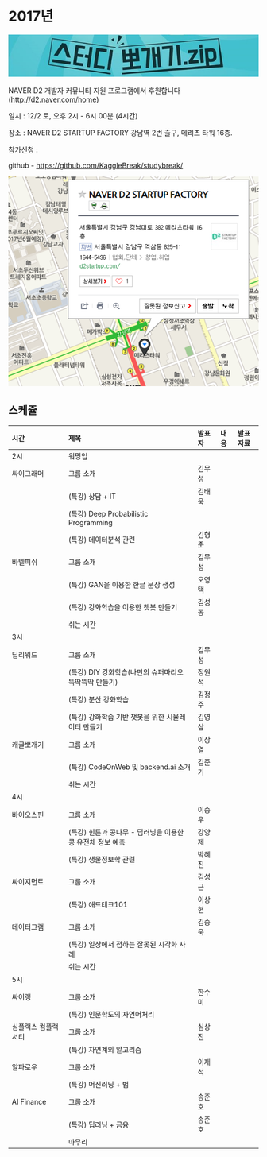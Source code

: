 # 2017년

![](img/title.jpg)

 NAVER D2 개발자 커뮤니티 지원 프로그램에서 후원합니다(http://d2.naver.com/home)
 
 일시 : 12/2 토, 오후 2시 - 6시 00분 (4시간)
 
 장소 : NAVER D2 STARTUP FACTORY
       강남역 2번 출구, 메리츠 타워 16층.
 
 참가신청 : 
 
 github - https://github.com/KaggleBreak/studybreak/
 
![](img/d2.png)

## 스케쥴

|    시간        |      제목                                | 발표자  |  내용   |   발표자료                                         |
|:---	        |:---	                                  |:---	    |:---	 |:---	|
|2시  | 워밍업                         |   | |    |
|싸이그래머   | 그룹 소개       | 김무성 | |  |
|    | (특강) 상담 + IT       | 김태욱 | |  |
|    | (특강) Deep Probabilistic Programming | |  |
|    | (특강) 데이터분석 관련 | 김형준 |  |
|바벨피쉬 | 그룹 소개        | 김무성 | |  |
|    | (특강) GAN을 이용한 한글 문장 생성       | 오영택 | |  |
|    | (특강) 강화학습을 이용한 챗봇 만들기 | 김성동 |  |
|    | 쉬는 시간       |  | |  |
|3시 |         |  | |  |
|딥리워드 | 그룹 소개          | 김무성 | |  |
|    | (특강) DIY 강화학습(나만의 슈퍼마리오 뚝딱뚝딱 만들기)       | 정원석 | |  |
|    | (특강) 분산 강화학습       | 김정주 | |  |
|    | (특강) 강화학습 기반 챗봇을 위한 시뮬레이터 만들기       | 김영삼 | |  |
|캐글뽀개기    | 그룹 소개          | 이상열 | |  |
|    | (특강) CodeOnWeb 및 backend.ai 소개 | 김준기 | |  |
|    | 쉬는 시간       |  | |  |
|4시 |        |  | |  |
|바이오스핀 | 그룹 소개          | 이승우 | |  |
|    | (특강) 힌튼과 콩나무 - 딥러닝을 이용한 콩 유전체 정보 예측 | 강양제 | |  |
|    | (특강) 생물정보학 관련 | 박혜진 | |  |
|싸이지먼트 | 그룹 소개         | 김성근  | |  |
|    | (특강) 애드테크101 | 이상현  | |  |
|데이터그램    | 그룹 소개          | 김승욱 | |  |
|    | (특강) 일상에서 접하는 잘못된 시각화 사례        |  | |  |
|    | 쉬는 시간       |  | |  |
|5시    |         |  | |  |
|싸이랭    | 그룹 소개        | 한수미 | |  |
|    | (특강) 인문학도의 자연어처리   |  | |  |
|심플랙스 컴플랙서티    | 그룹 소개   | 심상진 | |  |
|    | (특강) 자연계의 알고리즘   |  | |  |
|알파로우    | 그룹 소개          | 이재석 | |  |
|    | (특강) 머신러닝 + 법        |  | |  |
|AI Finance    | 그룹 소개          | 송준호 | |  |
|    | (특강) 딥러닝 + 금융        | 송준호 | |  |
|    | 마무리       |  | |  |
